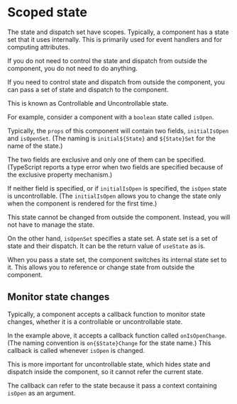 # Scoped state

The state and dispatch set have scopes. Typically, a component has a state set
that it uses internally. This is primarily used for event handlers and for
computing attributes.

If you do not need to control the state and dispatch from outside the component,
you do not need to do anything.

If you need to control state and dispatch from outside the component, you can
pass a set of state and dispatch to the component.

This is known as Controllable and Uncontrollable state.

For example, consider a component with a `boolean` state called `isOpen`.

Typically, the `props` of this component will contain two fields,
`initialIsOpen` and `isOpenSet`. (The naming is `initial${State}` and
`${State}Set` for the name of the state.)

The two fields are exclusive and only one of them can be specified. (TypeScript
reports a type error when two fields are specified because of the exclusive
property mechanism.)

If neither field is specified, or if `initialIsOpen` is specified, the `isOpen`
state is uncontrollable. (The `initialIsOpen` allows you to change the state
only when the component is rendered for the first time.)

This state cannot be changed from outside the component. Instead, you will not
have to manage the state.

On the other hand, `isOpenSet` specifies a state set. A state set is a set of
state and their dispatch. It can be the return value of `useState` as is.

When you pass a state set, the component switches its internal state set to it.
This allows you to reference or change state from outside the component.

## Monitor state changes

Typically, a component accepts a callback function to monitor state changes,
whether it is a controllable or uncontrollable state.

In the example above, it accepts a callback function called `onIsOpenChange`.
(The naming convention is `on{$State}Change` for the state name.) This callback
is called whenever `isOpen` is changed.

This is more important for uncontrollable state, which hides state and dispatch
inside the component, so it cannot refer the current state.

The callback can refer to the state because it pass a context containing
`isOpen` as an argument.
